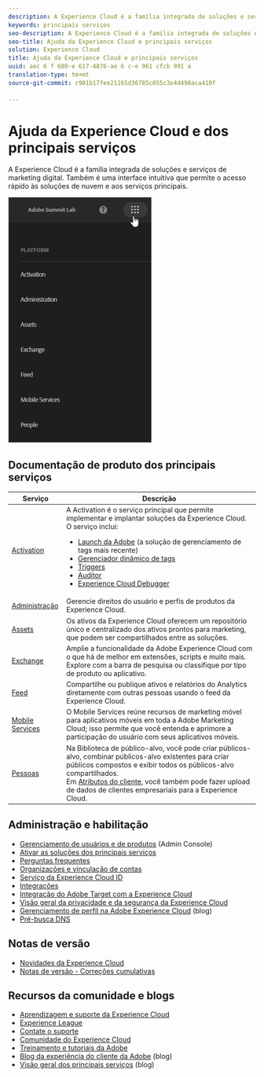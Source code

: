 ```yaml
---
description: A Experience Cloud é a família integrada de soluções e serviços de marketing digital. Também é uma interface intuitiva que permite o acesso rápido às soluções de nuvem e aos serviços principais.
keywords: principais serviços
seo-description: A Experience Cloud é a família integrada de soluções e serviços de marketing digital. Também é uma interface intuitiva que permite o acesso rápido às soluções de nuvem e aos serviços principais.
seo-title: Ajuda da Experience Cloud e principais serviços
solution: Experience Cloud
title: Ajuda da Experience Cloud e principais serviços
uuid: aec 6 f 689-e 617-4876-ae 6 c-e 961 cfcb 991 a
translation-type: tm+mt
source-git-commit: c901b17fee21165d36785c055c3e4d498aca410f

---
```



# Ajuda da Experience Cloud e dos principais serviços

A Experience Cloud é a família integrada de soluções e serviços de marketing digital. Também é uma interface intuitiva que permite o acesso rápido às soluções de nuvem e aos serviços principais.

![](assets/experience-cloud-core-services.png)

## Documentação de produto dos principais serviços

| Serviço | Descrição |
|--- |--- |
| [Activation](activation/activation.md) | A Activation é o serviço principal que permite implementar e implantar soluções da Experience Cloud. O serviço inclui:<ul><li>[Launch da Adobe](https://docs.adobelaunch.com/) (a solução de gerenciamento de tags mais recente)</li><li>[Gerenciador dinâmico de tags](https://marketing.adobe.com/resources/help/en_US/dtm/)</li><li>[Triggers](activation/triggers.md)</li><li>[Auditor](https://marketing.adobe.com/resources/help/en_US/auditor/)</li><li>[Experience Cloud Debugger](https://marketing.adobe.com/resources/help/en_US/experience-cloud-debugger/)</li></ul> |
| [Administração](admin-getting-started/admin-getting-started.md) | Gerencie direitos do usuário e perfis de produtos da Experience Cloud. |
| [Assets](experience-cloud-assets/experience-cloud-assets.md) | Os ativos da Experience Cloud oferecem um repositório único e centralizado dos ativos prontos para marketing, que podem ser compartilhados entre as soluções. |
| [Exchange](https://experiencecloud.adobeexchange.com/) | Amplie a funcionalidade da Adobe Experience Cloud com o que há de melhor em extensões, scripts e muito mais. Explore com a barra de pesquisa ou classifique por tipo de produto ou aplicativo. |
| [Feed](feed.md) | Compartilhe ou publique ativos e relatórios do Analytics diretamente com outras pessoas usando o feed da Experience Cloud. |
| [Mobile Services](https://marketing.adobe.com/resources/help/en_US/mobile/) | O Mobile Services reúne recursos de marketing móvel para aplicativos móveis em toda a Adobe Marketing Cloud; isso permite que você entenda e aprimore a participação do usuário com seus aplicativos móveis. |
| [Pessoas](audience-library/audience-library.md) | Na Biblioteca de público-alvo, você pode criar públicos-alvo, combinar públicos-alvo existentes para criar públicos compostos e exibir todos os públicos-alvo compartilhados.<br>Em [Atributos do cliente](attributes/attributes.md), você também pode fazer upload de dados de clientes empresariais para a Experience Cloud. |

## Administração e habilitação

* [Gerenciamento de usuários e de produtos](admin-getting-started/admin-getting-started.md) (Admin Console)
* [Ativar as soluções dos principais serviços](core-services/core-services.md)
* [Perguntas frequentes](admin-getting-started/admin-getting-started.md)
* [Organizações e vinculação de contas](admin-getting-started/organizations.md)
* [Serviço da Experience Cloud ID](https://marketing.adobe.com/resources/help/en_US/mcvid/)
* [Integrações](marketing-cloud-integrations.md)
* [Integração do Adobe Target com a Experience Cloud](https://marketing.adobe.com/resources/help/en_US/target/a4t/c_integrating_target_with_mac.html)
* [Visão geral da privacidade e da segurança da Experience Cloud](assets/Adobe-Marketing-Cloud-Privacy-and-Security-Overview.pdf)
* [Gerenciamento de perfil na Adobe Experience Cloud](https://theblog.adobe.com/profile-management-adobe-marketing-cloud-comes-together/) (blog)
* [Pré-busca DNS](admin-getting-started/admin-getting-started.md#concept_6BC8C6856E3644F8956D7AD0A96383B7)

## Notas de versão

* [Novidades da Experience Cloud](marketing-cloud-interface/marketing-cloud-interface.md#concept_9A4370BD59744928BDC9F87E978798B3)
* [Notas de versão - Correções cumulativas](marketing-cloud-interface/release-notes.md#concept_F5C9FF69A5B44395BB5FA0552F4E9175)

## Recursos da comunidade e blogs

* [Aprendizagem e suporte da Experience Cloud](https://helpx.adobe.com/support/experience-cloud.html)
* [Experience League](https://landing.adobe.com/experience-league/)
* [Contate o suporte](https://helpx.adobe.com/contact/enterprise-support.ec.html)
* [Comunidade do Experience Cloud](https://forums.adobe.com/community/experience-cloud)
* [Treinamento e tutoriais da Adobe](https://helpx.adobe.com/learning.html?promoid=KAUDK)
* [Blog da experiência do cliente da Adobe](https://theblog.adobe.com/customer-experience/) (blog)
* [Visão geral dos principais serviços](https://theblog.adobe.com/part-2-capturing-leveraging-consumer-behavior-adobe-marketing-cloud/) (blog)
